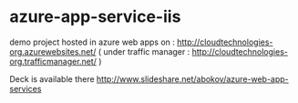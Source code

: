 # azure-app-service-iis

demo project hosted in azure web apps on : http://cloudtechnologies-org.azurewebsites.net/ ( under traffic manager : http://cloudtechnologies-org.trafficmanager.net/ ) 

Deck is available there http://www.slideshare.net/abokov/azure-web-app-services
